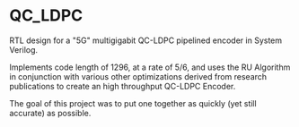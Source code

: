 # QC_LDPC
RTL design for a "5G" multigigabit QC-LDPC pipelined encoder in System Verilog. 

Implements code length of 1296, at a rate of 5/6, and uses the RU Algorithm in conjunction with various other optimizations derived from research publications to create an high throughput QC-LDPC Encoder. 

The goal of this project was to put one together as quickly (yet still accurate) as possible. 
